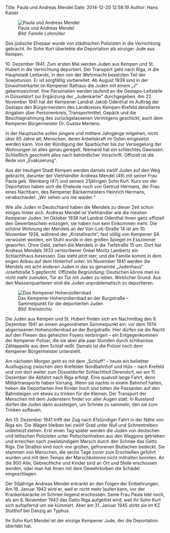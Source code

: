 Title: Paula und Andreas Mendel
Date: 2014-12-20 12:58:19
Author: Hans Kaiser

<figure class="pull-right col-xs-12 col-sm-6">
<img src="/img/PaulaundAndreasMendelGross600.jpg" alt="Paula und Andreas Mendel">
<figcaption>Paula und Andreas Mendel<br>
<em>Bild: Familie Lohmöller</em><figcaption>
</figure>
<p class="abstract">Das jüdische Ehepaar wurde von städtischen Polizisten in die Vernichtung gebracht. Ihr Sohn Kurt überlebte die Deportation als einziger Jude aus Kempen.
</p>

10\. Dezember 1941: Zum ersten Mal werden Juden aus Kempen und St. Hubert in die Vernichtung deportiert. Der Transport geht nach Riga, in die Hauptstadt Lettlands, in den von der Wehrmacht besetzten Teil der Sowjetunion. Er ist sorgfältig vorbereitet: Ab August 1939 sind in der Einwohnerkartei im Kempener Rathaus die Juden mit einem „J“ gekennzeichnet. Ihre Personalien werden laufend an die Gestapo-Leitstelle in Düsseldorf zur Ergänzung der „Judenkartei“ durchgegeben. Am 22. November 1941 hat der Kempener Landrat Jakob Odenthal im Auftrag der Gestapo den Bürgermeistern des Landkreises Kempen-Krefeld detaillierte Angaben über Personenkreis, Transportmittel, Gepäck und die Beschlagnahmung des zurückgelassenen Vermögens geschickt, auch dem Kempener Bürgermeister Dr. Gustav Mertens.

In der Hauptsache sollen jüngere und mittlere Jahrgänge mitgehen, nicht über 65 Jahre alt; Menschen, deren Arbeitskraft im Osten eingesetzt werden kann. Von der Kündigung der Sparbücher bis zur Versiegelung der Wohnungen ist alles genau geregelt. Niemand hat ein schlechtes Gewissen. Schließlich geschieht alles nach behördlicher Vorschrift. Offiziell ist die Rede von „Evakuierung“.

Aus der heutigen Stadt Kempen werden damals zwölf Juden auf den Weg gebracht, darunter der Viehhändler Andreas Mendel (49) mit seiner Frau Paula geb. Weinberg (47) und seinem 21jährigen Sohn Kurt. Kurz vor der Deportation haben sich die Eheleute noch von Gertrud Hermans, der Frau eines Nachbarn, des Kempener Bäckermeisters Heinrich Hermans, verabschiedet: „Wir sehen uns nie wieder.“

Wie alle Juden in Deutschland haben die Mendels zu dieser Zeit schon einiges hinter sich. Andreas Mendel ist Viehhändler wie die meisten Kempener Juden. Im Oktober 1938 hat Landrat Odenthal ihnen ganz offiziell den Gewerbeschein entzogen, sie haben nun kein Einkommen mehr. Die schöne Wohnung der Mendels an der Von-Loë-Straße 14 ist am 10. November 1938, während der „Kristallnacht“, fast völlig von Kempener SA verwüstet worden, ein Stuhl wurde in den großen Spiegel im Esszimmer geworfen. Ohne Geld, ziehen die Mendels in die Tiefstraße 15 um. Dort hat Andreas Mendels 1933 verstorbener Onkel Moritz Lambertz ein Schlachthaus besessen. Das steht jetzt leer, und die Familie kommt in dem engen Anbau auf dem Hinterhof unter. Im November 1941 werden die Mendels mit acht anderen Juden in das so genannte „Judenhaus“ Josefstraße 5 gepfercht. Offizielle Begründung: Deutschen könne man es nicht mehr zumuten, Tür an Tür mit Juden zu leben. Wirklicher Grund: Aus den Massenquartieren sind die Juden unproblematisch zu deportieren.

<figure class="pull-right col-xs-12 col-sm-6">
<img src="/img/StaedtischeBadeanstalt600.jpg" alt="Das Kempener Hohenzollernbad">
<figcaption>Das Kempener Hohenzollernbad an der Burgstraße – Sammelpunkt für die deportierten Juden<br>
<em>Bild: Kreisarchiv</em><figcaption>
</figure>
Die Juden aus Kempen und St. Hubert finden sich am Nachmittag des 9. Dezember 1941 an einem angeordneten Sammelpunkt ein: vor dem 1974 abgerissenen Hohenzollernbad an der Burgstraße. Hier dürfen sie die Nacht auf den Fliesen des geheizten Foyers verbringen – ein Entgegenkommen der Kempener Polizei, die sie aber alle paar Stunden durch schikanöse Zählappelle aus dem Schlaf reißt. Damals ist die Polizei noch dem Kempener Bürgermeister unterstellt.

Am nächsten Morgen geht es mit dem „Schluff“ – heute ein beliebter Ausflugszug zwischen dem Krefelder Nordbahnhof und Hüls – nach Krefeld und von dort weiter zum Düsseldorfer Schlachthof Derendorf, wo am 11. Dezember die Abfahrt nach Riga erfolgt. Eine qualvoll lange Fahrt, denn Militärtransporte haben Vorrang. Wenn sie nachts in einem Bahnhof halten, heben die Deportierten ihre Kinder hoch und bitten die Passanten auf den Bahnsteigen um etwas zu trinken für die Kleinen. Der Transport der Menschen mit dem Judenstern findet vor aller Augen statt. In Russland dürfen die Juden dann aussteigen, um Schnee zu sammeln, den sie zum Trinken auftauen.

Am 13. Dezember 1941 trifft der Zug nach 61stündiger Fahrt in der Nähe von Riga ein. Die Wagen bleiben bei zwölf Grad unter Null und Schneetreiben unbeheizt stehen. Erst einen Tag später werden die Juden von deutschen und lettischen Polizisten unter Peitschenhieben aus den Waggons getrieben und erreichen nach zweistündigem Marsch durch den Schnee das Getto Riga. Die Straßen sind noch von großen, gefrorenen Blutlachen bedeckt. Sie stammen von Menschen, die sechs Tage zuvor zum Erschießen geführt wurden und mit dem Tempo der Marschkolonne nicht mithalten konnten. An die 900 Alte, Gebrechliche und Kinder sind an Ort und Stelle erschossen worden, oder man hat ihnen mit dem Gewehrkolben die Schädel eingeschlagen.

Der 50jährige Andreas Mendel erkrankt an den Folgen der Entbehrungen. Am 16. Januar 1942 wird er, weil er nicht mehr laufen kann, vor der Krankenbaracke im Schnee liegend erschossen. Seine Frau Paula lebt noch, als am 6. November 1943 das Getto Riga aufgelöst wird, weil ihr Sohn Kurt sich aufopfernd um sie kümmert. Aber am 31. Januar 1945 stirbt sie im KZ Stutthof bei Danzig an Typhus.

Ihr Sohn Kurt Mendel ist der einzige Kempener Jude, der die Deportation überlebt hat.
